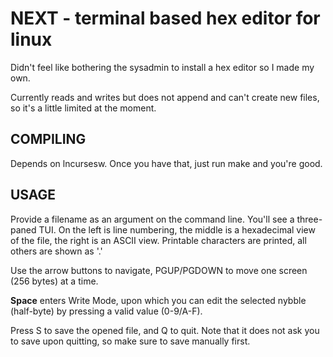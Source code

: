 # NEXT - terminal based hex editor for linux

Didn't feel like bothering the sysadmin to install a hex editor so I made my own.

Currently reads and writes but does not append and can't create new files, so it's a little limited at the moment.

## COMPILING
Depends on lncursesw.  Once you have that, just run make and you're good.

## USAGE
Provide a filename as an argument on the command line.  You'll see a three-paned TUI.  On the left is line numbering, the middle is a hexadecimal view of the file, the right is an ASCII view.  Printable characters are printed, all others are shown as '.'

Use the arrow buttons to navigate, PGUP/PGDOWN to move one screen (256 bytes) at a time.

**Space** enters Write Mode, upon which you can edit the selected nybble (half-byte) by pressing a valid value (0-9/A-F).

Press S to save the opened file, and Q to quit.  Note that it does not ask you to save upon quitting, so make sure to save manually first.
